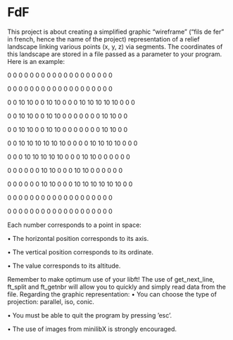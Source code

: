 # FdF

This project is about creating a simplified graphic “wireframe” (“fils de fer” in french, hence the name of the project) representation of a relief landscape linking various points (x, y, z) via segments. The coordinates of this landscape are stored in a file passed as a parameter to your program. Here is an example:

0   0    0   0    0   0    0   0    0   0    0   0   0   0   0   0   0    0    0

0  0  0  0  0  0  0  0  0  0  0  0  0  0  0  0  0  0  0

0  0 10 10  0  0 10 10  0  0  0 10 10 10 10 10  0  0  0 

0  0 10 10  0  0 10 10  0  0  0  0  0  0  0 10 10  0  0

0  0 10 10  0  0 10 10  0  0  0  0  0  0  0 10 10  0  0

0  0 10 10 10 10 10 10  0  0  0  0 10 10 10 10  0  0  0

0  0  0 10 10 10 10 10  0  0  0 10 10  0  0  0  0  0  0

0  0  0  0  0  0 10 10  0  0  0 10 10  0  0  0  0  0  0

0  0  0  0  0  0 10 10  0  0  0 10 10 10 10 10 10  0  0

0  0  0  0  0  0  0  0  0  0  0  0  0  0  0  0  0  0  0 

0  0  0  0  0  0  0  0  0  0  0  0  0  0  0  0  0  0  0


Each number corresponds to a point in space:

• The horizontal position corresponds to its axis. 

• The vertical position corresponds to its ordinate. 

• The value corresponds to its altitude.

Remember to make optimum use of your libft! The use of get_next_line, ft_split and ft_getnbr will allow you to quickly and simply read data from the file.
Regarding the graphic representation:
• You can choose the type of projection: parallel, iso, conic.

• You must be able to quit the program by pressing ’esc’.

• The use of images from minilibX is strongly encouraged.

